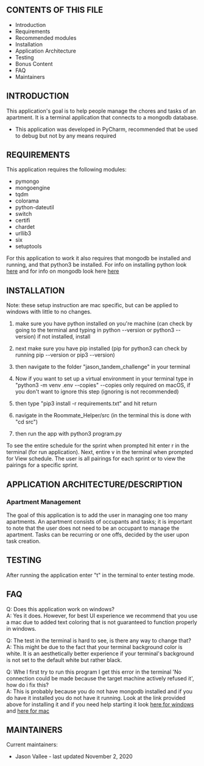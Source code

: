 CONTENTS OF THIS FILE
---------------------

 * Introduction
 * Requirements
 * Recommended modules
 * Installation
 * Application Architecture 
 * Testing
 * Bonus Content
 * FAQ
 * Maintainers
 
 
 INTRODUCTION
------------

This application's goal is to help people manage the chores and tasks of an apartment. It is a terminal application that connects to a mongodb database.



 * This application was developed in PyCharm, recommended that be used to debug but not by any means required
   
   
REQUIREMENTS
------------

This application requires the following modules:

 * pymongo
 * mongoengine
 * tqdm
 * colorama
 * python-dateutil
 * switch
 * certifi
 * chardet
 * urllib3
 * six
 * setuptools 
 
 For this application to work it also requires that mongodb be installed and running, and that python3 be installed.
 For info on installing python look [here](https://realpython.com/installing-python/) and for info on mongodb look here
 [here](https://docs.mongodb.com/manual/administration/install-community/) 
 
 
 INSTALLATION
------------
 
Note: these setup instruction are mac specific, but can be applied to windows with little to no changes.
1. make sure you have python installed on you're machine (can check by going to the terminal and typing in python --version or python3 --version) if not installed, install 

2. next make sure you have pip installed (pip for python3 can check by running pip --version or pip3 --version)

3. then navigate to the folder "jason_tandem_challenge" in your terminal

4. Now if you want to set up a virtual environment 
in your terminal type in "python3 -m venv .env --copies" --copies only required on macOS, if you don't want to ignore 
this step (ignoring is not recommended) 

5. then type "pip3 install -r requirements.txt" and hit return

6. navigate in the Roommate_Helper/src (in the terminal this is done with "cd src")

7. then run the app with python3 program.py

To see the entire schedule for the sprint when prompted hit enter r in the terminal (for run application). Next, 
entire v in the terminal when prompted for View schedule. The user is all pairings for each sprint
or to view the pairings for a specific sprint. 

 
 
APPLICATION ARCHITECTURE/DESCRIPTION
------------
###  Apartment Management
The goal of this application is to add the user in managing one too many apartments. An apartment consists of occupants 
and tasks; it is important to note that the user does not need to be an occupant to manage the apartment. Tasks can be
recurring or one offs, decided by the user upon task creation. 



TESTING
------
After running the application enter "t" in the terminal to enter testing mode. 

FAQ
---

Q: Does this application work on windows? <br/>
A: Yes it does. However, for best UI experience we recommend that you use a mac due to added text coloring that is not 
guaranteed to function properly in windows.

Q: The test in the terminal is hard to see, is there any way to change that? <br/>
A: This might be due to the fact that your terminal background color is white. It is an aesthetically better 
experience if your terminal's background is not set to the default white but rather black. 

Q: Whe I first try to run this program I get this error in the terminal 'No connection could be made because the 
target machine actively refused it', how do i fix this? <br/>
A: This is probably because you do not have mongodb installed and if you do have it installed you do not have it 
running. Look at the link provided above for installing it and if you need help starting it look 
[here for windows](https://docs.mongodb.com/manual/tutorial/install-mongodb-on-windows/) and 
[here for mac](https://docs.mongodb.com/manual/tutorial/install-mongodb-on-os-x/)

MAINTAINERS
-----------

Current maintainers:
 * Jason Vallee - last updated November 2, 2020


 
 
 
 

